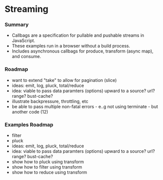 
# Streaming

### Summary

- Callbags are a specification for pullable and pushable streams in JavaScript.
- These examples run in a browser without a build process.
- Includes asynchronous callbags for produce, transform (async map), and consume.

### Roadmap

- want to extend "take" to allow for pagination (slice)
- ideas: emit, log, pluck, total/reduce
- idea: viable to pass data paramters (options) upward to a source? url? range? bust-cache?
- illustrate backpressure, throttling, etc
- be able to pass multiple non-fatal errors - e..g not using terminate - but another code (12)

### Examples Roadmap

- filter
- pluck
- ideas: emit, log, pluck, total/reduce
- idea: viable to pass data paramters (options) upward to a source? url? range? bust-cache?
- show how to pluck using transform
- show how to filter using transform
- show how to reduce using transform